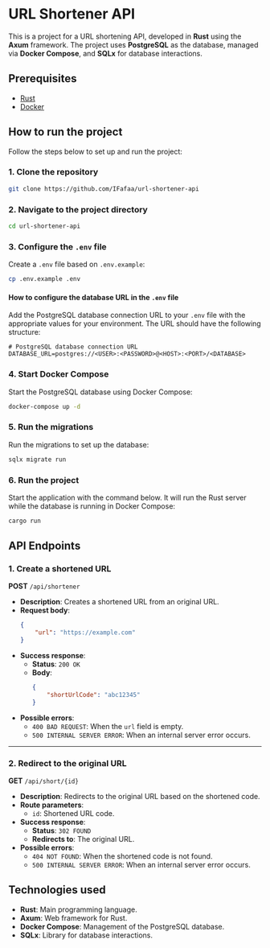 # URL Shortener API

This is a project for a URL shortening API, developed in **Rust** using the **Axum** framework. The project uses **PostgreSQL** as the database, managed via **Docker Compose**, and **SQLx** for database interactions.

## Prerequisites

- [Rust](https://www.rust-lang.org/tools/install)
- [Docker](https://www.docker.com/)

## How to run the project

Follow the steps below to set up and run the project:

### 1. Clone the repository

```bash
git clone https://github.com/IFafaa/url-shortener-api
```

### 2. Navigate to the project directory

```bash
cd url-shortener-api
```

### 3. Configure the `.env` file

Create a `.env` file based on `.env.example`:

```bash
cp .env.example .env
```

#### How to configure the database URL in the `.env` file

Add the PostgreSQL database connection URL to your `.env` file with the appropriate values for your environment. The URL should have the following structure:

```env
# PostgreSQL database connection URL
DATABASE_URL=postgres://<USER>:<PASSWORD>@<HOST>:<PORT>/<DATABASE>
```

### 4. Start Docker Compose

Start the PostgreSQL database using Docker Compose:

```bash
docker-compose up -d
```

### 5. Run the migrations

Run the migrations to set up the database:

```bash
sqlx migrate run
```

### 6. Run the project

Start the application with the command below. It will run the Rust server while the database is running in Docker Compose:

```bash
cargo run
```

## API Endpoints

### 1. Create a shortened URL

**POST** `/api/shortener`

- **Description**: Creates a shortened URL from an original URL.
- **Request body**:
    ```json
    {
        "url": "https://example.com"
    }
    ```
- **Success response**:
    - **Status**: `200 OK`
    - **Body**:
        ```json
        {
            "shortUrlCode": "abc12345"
        }
        ```
- **Possible errors**:
    - `400 BAD REQUEST`: When the `url` field is empty.
    - `500 INTERNAL SERVER ERROR`: When an internal server error occurs.

---

### 2. Redirect to the original URL

**GET** `/api/short/{id}`

- **Description**: Redirects to the original URL based on the shortened code.
- **Route parameters**:
    - `id`: Shortened URL code.
- **Success response**:
    - **Status**: `302 FOUND`
    - **Redirects to**: The original URL.
- **Possible errors**:
    - `404 NOT FOUND`: When the shortened code is not found.
    - `500 INTERNAL SERVER ERROR`: When an internal server error occurs.

## Technologies used

- **Rust**: Main programming language.
- **Axum**: Web framework for Rust.
- **Docker Compose**: Management of the PostgreSQL database.
- **SQLx**: Library for database interactions.
